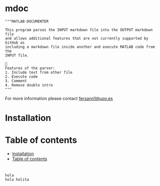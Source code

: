 mdoc
=========

    """MATLAB-DOCUMENTER

    This program parses the INPUT markdown file into the OUTPUT markdown file
    and allows additional features that are not currently supported by GitHub as
    including a markdown file inside another and execute MATLAB code from the
    INPUT file.
    
    
    Features of the parser:
    1. Include text from other file
    2. Execute code
    3. Comment
    4. Remove double intro
    """


For more information please contact fersann1@upv.es

# Installation


# Table of contents

* [Installation](#installation)
* [Table of contents](#table-of-contents)


#

```
hola
hola holita

```
